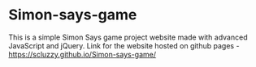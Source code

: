 # Simon-says-game 
This is a simple Simon Says game project website made with advanced JavaScript and jQuery.
Link for the website hosted on github pages - https://scluzzy.github.io/Simon-says-game/
